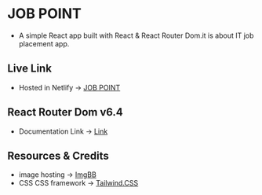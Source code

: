 # JOB POINT

* A simple React app built with React & React Router Dom.it is about IT job placement app.

## Live Link
* Hosted in Netlify -> [JOB POINT](https://visionary-platypus-1031bc.netlify.app/appliedJob)

## React Router Dom v6.4 

* Documentation Link -> [Link](https://reactrouter.com/en/main/start/overview)

## Resources & Credits

* image hosting -> [ImgBB](https://imgbb.com/)
* CSS CSS framework -> [Tailwind.CSS](https://tailwindcss.com/)
